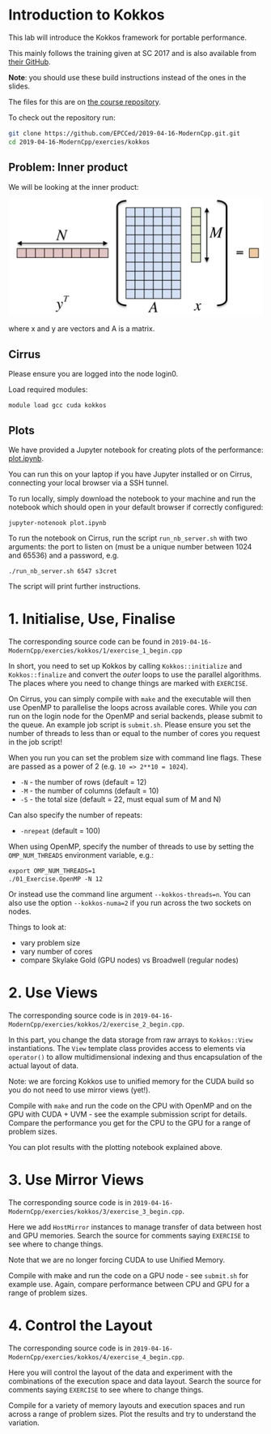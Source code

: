 # Introduction to Kokkos

This lab will introduce the Kokkos framework for portable performance.

This mainly follows the training given at SC 2017 and is also
available from
[their GitHub](https://github.com/kokkos/kokkos-tutorials/blob/master/Intro-Short/Slides/KokkosTutorial_SC17.pdf).

__Note__: you should use these build instructions instead of the ones
in the slides.

The files for this are on [the course repository](https://github.com/EPCCed/2019-04-16-ModernCpp.git).

To check out the repository run:

```bash
git clone https://github.com/EPCCed/2019-04-16-ModernCpp.git.git
cd 2019-04-16-ModernCpp/exercies/kokkos
```

## Problem: Inner product

We will be looking at the inner product:

![Inner product](dot_prod.png)

where x and y are vectors and A is a matrix.

## Cirrus
Please ensure you are logged into the node login0.

Load required modules:
```
module load gcc cuda kokkos
```

## Plots

We have provided a Jupyter notebook for creating plots of the
performance: [plot.ipynb](plot.ipynb).

You can run this on your laptop if you have Jupyter installed or on
Cirrus, connecting your local browser via a SSH tunnel.

To run locally, simply download the notebook to your machine and run
the notebook which should open in your default browser if correctly
configured:

```
jupyter-notenook plot.ipynb
```

To run the notebook on Cirrus, run the script `run_nb_server.sh` with
two arguments: the port to listen on (must be a unique number between
1024 and 65536) and a password, e.g.
```
./run_nb_server.sh 6547 s3cret
```
The script will print further instructions.


# 1. Initialise, Use, Finalise

The corresponding source code can be found in
`2019-04-16-ModernCpp/exercies/kokkos/1/exercise_1_begin.cpp`

In short, you need to set up Kokkos by calling `Kokkos::initialize`
and `Kokkos::finalize` and convert the _outer_ loops to use the
parallel algorithms. The places where you need to change things are
marked with `EXERCISE`.

On Cirrus, you can simply compile with `make` and the executable will
then use OpenMP to parallelise the loops across available cores.
While you *can* run on the login node for the OpenMP and serial
backends, please submit to the queue. An example job script is
`submit.sh`. Please ensure you set the number of threads to less than
or equal to the number of cores you request in the job script!

When you run you can set the problem size with command line
flags. These are passed as a power of 2 (e.g. `10 => 2**10 = 1024`).

* `-N` - the number of rows (default = 12)
* `-M` - the number of columns (default = 10)
* `-S` - the total size (default = 22, must equal sum of M and N)

Can also specify the number of repeats:
* `-nrepeat` (default = 100)

When using OpenMP, specify the number of threads to use by setting the
`OMP_NUM_THREADS` environment variable, e.g.:
```
export OMP_NUM_THREADS=1
./01_Exercise.OpenMP -N 12
```
Or instead use the command line argument `--kokkos-threads=n`. You can
also use the option `--kokkos-numa=2` if you run across the two
sockets on nodes.

Things to look at:

* vary problem size
* vary number of cores
* compare Skylake Gold (GPU nodes) vs Broadwell (regular nodes)

# 2. Use Views

The corresponding source code is in
`2019-04-16-ModernCpp/exercies/kokkos/2/exercise_2_begin.cpp`.

In this part, you change the data storage from raw arrays to
`Kokkos::View` instantiations. The `View` template class provides
access to elements via `operator()` to allow multidimensional indexing
and thus encapsulation of the actual layout of data.

Note: we are forcing Kokkos use to unified memory for the CUDA build
so you do not need to use mirror views (yet!).

Compile with `make` and run the code on the CPU with OpenMP and on the
GPU with CUDA + UVM - see the example submission script for
details. Compare the performance you get for the CPU to the GPU for a
range of problem sizes.

You can plot results with the plotting notebook explained above.

# 3. Use Mirror Views

The corresponding source code is in
`2019-04-16-ModernCpp/exercies/kokkos/3/exercise_3_begin.cpp`.

Here we add `HostMirror` instances to manage transfer of data between
host and GPU memories. Search the source for comments saying
`EXERCISE` to see where to change things.

Note that we are no longer forcing CUDA to use Unified Memory.

Compile with make and run the code on a GPU node - see `submit.sh` for
example use. Again, compare performance between CPU and GPU for a
range of problem sizes.


# 4. Control the Layout

The corresponding source code is in
`2019-04-16-ModernCpp/exercies/kokkos/4/exercise_4_begin.cpp`.

Here you will control the layout of the data and experiment with the
combinations of the execution space and data layout.  Search the
source for comments saying `EXERCISE` to see where to change things.

Compile for a variety of memory layouts and execution spaces and run
across a range of problem sizes. Plot the results and try to
understand the variation.
